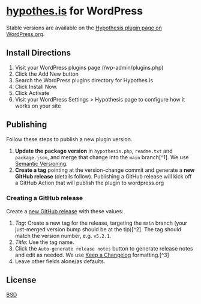 # [hypothes.is](http://hypothes.is/) for WordPress

Stable versions are available on the [Hypothesis plugin page on WordPress.org](https://wordpress.org/plugins/hypothesis/).

## Install Directions

1. Visit your WordPress plugins page (/wp-admin/plugins.php)
2. Click the Add New button
3. Search the WordPress plugins directory for Hypothes.is
4. Click Install Now.
5. Click Activate
6. Visit your WordPress Settings > Hypothesis page to configure how it works on your site

## Publishing

Follow these steps to publish a new plugin version.

1. **Update the package version** in `hypothesis.php`, `readme.txt` and `package.json`, and merge that change into the `main` branch[^1]. We use [Semantic Versioning](https://semver.org/#semantic-versioning-200).
2. **Create a tag** pointing at the version-change commit and generate a **new GitHub release** (details follow). Publishing a GitHub release will kick off a GitHub Action that will publish the plugin to wordpress.org

### Creating a GitHub release

Create a [new GitHub release](https://github.com/hypothesis/wp-hypothesis/releases/new/) with these values:

1.  _Tag_: Create a new tag for the release, targeting the `main` branch (your just-merged version bump should be at the tip)[^2]. The tag should match the version number, e.g. `v5.2.1`.
2.  _Title_: Use the tag name.
3.  Click the `Auto-generate release notes` button to generate release notes and edit as needed. We use [Keep a Changelog](https://keepachangelog.com/en/1.0.0/) formatting.[^3]
4.  Leave other fields alone/as defaults.

## License

[BSD](http://opensource.org/licenses/BSD-2-Clause)
